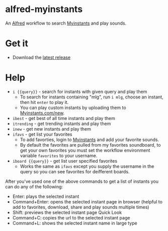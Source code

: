 # alfred-myinstants

An [Alfred](https://www.alfredapp.com) workflow to search [Myinstants](http://www.myinstants.com) and play sounds.

# Get it
- Download the [latest release](https://github.com/flipxfx/alfred-myinstants/releases/latest)

# Help
- `i {{query}}` - search for instants with given query and play them
    - To search for instants containing "mlg", run `i mlg`, choose an instant, then hit `enter` to play it.
    - You can play custom instants by uploading them to [Myinstants.com/new](http://www.myinstants.com/new).
- `ibest` - get best of all time instants and play them
- `itrending` - get trending instants and play them
- `inew` - get new instants and play them
- `ifavs` - get list your favorites
    - To add favorties, login to [Myinstants](http://www.myinstants.com) and add your favorite sounds.
    - By default the favorites are pulled from my favorites soundboard, to get your own favorites you must set the workflow environment variable `favorites` to your username.
- `iboard {{query}}` - get list user specified favorites
    - Works the same as `ifavs` except you supply the username in the query so you can see favorites for deifferent boards.

After you've used one of the above commands to get a list of instants you can do any of the following:
- Enter: plays the selected instant
- Command+Enter: opens the selected instant page in browser (helpful to add to favorites, download, share and play sounds multiple times)
- Shift: previews the selected instant page Quick Look
- Command+C: copies the url to the selected instant page
- Command+L: shows the selected instant name in large type
